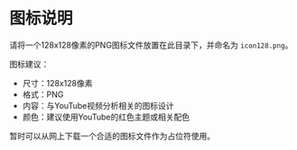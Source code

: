 # 图标说明

请将一个128x128像素的PNG图标文件放置在此目录下，并命名为 `icon128.png`。

图标建议：
- 尺寸：128x128像素
- 格式：PNG
- 内容：与YouTube视频分析相关的图标设计
- 颜色：建议使用YouTube的红色主题或相关配色

暂时可以从网上下载一个合适的图标文件作为占位符使用。
